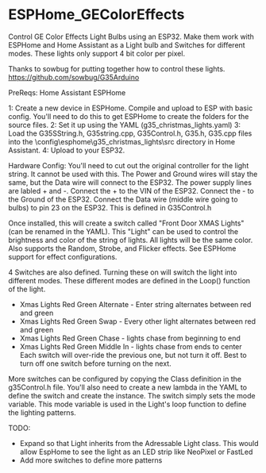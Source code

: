 # ESPHome_GEColorEffects
Control GE Color Effects Light Bulbs using an ESP32. Make them work with ESPHome and Home Assistant as a Light bulb and Switches for different modes. These lights only support 4 bit color per pixel.


Thanks to sowbug for putting together how to control these lights. https://github.com/sowbug/G35Arduino

PreReqs:
Home Assistant
ESPHome

1: Create a new device in ESPHome.  Compile and upload to ESP with basic config. You'll need to do this to get ESPHome to create the folders for the source files.
2: Set it up using the YAML (g35_christmas_lights.yaml)
3: Load the G35SString.h, G35string.cpp, G35Control.h, G35.h, G35.cpp files into the \config\esphome\g35_christmas_lights\src directory in Home Assistant.
4: Upload to your ESP32.


Hardware Config:
You'll need to cut out the original controller for the light string. It cannot be used with this. 
The Power and Ground wires will stay the same, but the Data wire will connect to the ESP32.
The power supply lines are labled + and -. Connect the + to the VIN of the ESP32. Connect the - to the Ground of the ESP32.
Connect the Data wire (middle wire going to bulbs) to pin 23 on the ESP32. This is defined in G35Control.h


Once installed, this will create a switch called "Front Door XMAS Lights" (can be renamed in the YAML). This "Light" can be used to control the brightness and color of the string of lights. All lights will be the same color. Also supports the Random, Strobe, and Flicker effects. See ESPHome support for effect configurations. 

4 Switches are also defined. Turning these on will switch the light into different modes. These different modes are defined in the Loop() function of the light. 
* Xmas Lights Red Green Alternate - Enter string alternates between red and green
* Xmas Lights Red Green Swap - Every other light alternates between red and green
* Xmas Lights Red Green Chase - lights chase from beginning to end 
* Xmas Lights Red Green Middle In - lights chase from ends to center
Each switch will over-ride the previous one, but not turn it off. Best to turn off one switch before turning on the next.

More switches can be configured by copying the Class definition in the g35Control.h file. You'll also need to create a new lambda in the YAML to define the switch and create the instance. The switch simply sets the mode variable. This mode variable is used in the Light's loop function to define the lighting patterns.


TODO: 
* Expand so that Light inherits from the Adressable Light class. This would allow EspHome to see the light as an LED strip like NeoPixel or FastLed
* Add more switches to define more patterns
